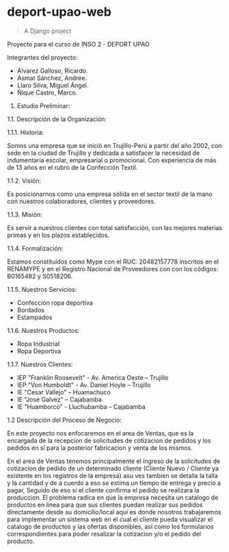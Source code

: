 # deport-upao-web

> A Django project

Proyecto para el curso de INSO 2 - DEPORT UPAO

Integrantes del proyecto:

- Álvarez Galloso, Ricardo.
- Asmat Sánchez, Andrée.
- Llaro Silva, Miguel Ángel.
- Ñique Castro, Marco.

1. Estudio Preliminar:

1.1. Descripción de la Organización:

1.1.1. Historia:

Somos una empresa que se inició en Trujillo-Perú a partir del año 2002, con sede en la ciudad de Trujillo y dedicada a satisfacer la necesidad de indumentaria escolar, empresarial o promocional. Con experiencia de más de 13 años en el rubro de la Confección Textil.

1.1.2. Visión:

Es posicionarnos como una empresa sólida en el sector textil de la mano con nuestros colaboradores, clientes y proveedores.

1.1.3. Misión:

Es servir a nuestros clientes con total satisfacción, con las mejores materias primas y en los plazos establecidos.

1.1.4. Formalización: 

Estamos constituidos como Mype con el RUC: 20482157778 inscritos en el RENAMYPE y en el Registro Nacional de Proveedores con con los códigos: B0165482 y S0518206.

1.1.5. Nuestros Servicios:

- Confección ropa deportiva
- Bordados
- Estampados


1.1.6. Nuestros Productos:

- Ropa Industrial
- Ropa Deportiva

1.1.7. Nuestros Clientes:

- IEP "Franklin Roosevelt" - Av. America Oeste – Trujillo
- IEP "Von Humboldt" - Av. Daniel Hoyle – Trujillo
- IE "Cesar Vallejo" – Huamachuco
- IE "Jose Galvez" – Cajabamba
- IE "Huamborco" - Lluchubamba – Cajabamba

1.2 Descripción del Proceso de Negocio: 

En este proyecto nos enfocaremos en el area de Ventas, que es la encargada de la recepcion de solicitudes de cotizacion de pedidos y los pedidos en sí para la posterior fabricacion y venta de los mismos.

En el area de Ventas tenemos principalmente el ingreso de la solicitudes de cotizacion de pedido de un determinado cliente (Cliente Nuevo / Cliente ya existente en los registros de la empresa) asu ves tambien se detalla la talla y la cantidad y de a cuerdo a eso se estima un tiempo de entrega y precio a pagar, Seguido de eso si el cliente confirma el pedido se realizara la produccion. El  problema radica en que la empresa necesita un catalogo de productos en linea para que sus clientes puedan realizar sus pedidos directamente desde su domicilio/local aqui es donde nosotros trabajaremos para implementar un sistema web en el cual el cliente pueda visualizar el catalogo de productos y  las ofertas disponibles, asi como los formularios correspondientes para poder resalizar la cotizacion y/o el pedido del producto. 